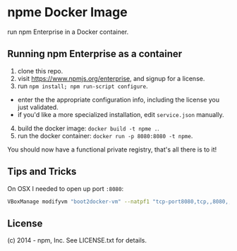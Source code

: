 # npme Docker Image

run npm Enterprise in a Docker container.

## Running npm Enterprise as a container

1. clone this repo.
2. visit https://www.npmjs.org/enterprise, and signup for a license.
3. run `npm install; npm run-script configure`.
  * enter the the appropriate configuration info, including the license you just validated.
  * if you'd like a more specialized installation, edit `service.json` manually.
4. build the docker image: `docker build -t npme .`.
5. run the docker container: `docker run -p 8080:8080 -t npme`.

You should now have a functional private registry, that's all there is to it!

## Tips and Tricks

On OSX I needed to open up port `:8080`:

```bash
VBoxManage modifyvm "boot2docker-vm" --natpf1 "tcp-port8080,tcp,,8080,,8080";
```

## License

(c) 2014 - npm, Inc. See LICENSE.txt for details.
